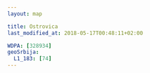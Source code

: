 ```yaml
---
layout: map

title: Ostrovica
last_modified_at: 2018-05-17T00:48:11+02:00

WDPA: [328934]
geoSrbija:
  L1_183: [74]
---
```


